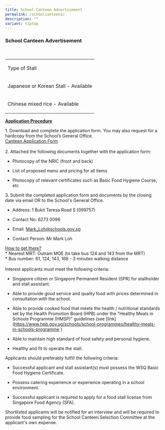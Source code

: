 ```yaml
---
title: School Canteen Advertisement
permalink: /schoolcanteen1/
description: ""
variant: tiptap
---
```

<h3>School Canteen Advertisement</h3><p><br></p><table><tbody><tr><td rowspan="1" colspan="1"><p>Type of Stall</p></td></tr><tr><td rowspan="1" colspan="1"><p>Japanese or Korean Stall - Available</p></td></tr><tr><td rowspan="1" colspan="1"><p>Chinese mixed rice - Available</p></td></tr></tbody></table><p><strong><u>Application Procedure</u></strong></p><p>1. Download and complete the application form. You may also request for a hardcopy from the School’s General Office.<br><a href="/files/Punitha/2023/application%20for%20canteen%20stall%20in%20existing%20school.pdf" rel="noopener" target="_blank"> Canteen Application Form</a> <br><br>2. Attached the following documents together with the application form:</p><ul data-tight="true" class="tight"><li><p>Photocopy of the NRIC (front and back)</p></li><li><p>List of proposed menu and pricing for all items</p></li><li><p>Photocopy of relevant certificates such as Basic Food Hygiene Course, etc</p></li></ul><p> 3. Submit the completed application form and documents by the closing date via email OR to the School's General Office.</p><ul data-tight="true" class="tight"><li><p>Address: 1 Bukit Teresa Road S (099757)</p></li><li><p>Contact No: 6273 0096</p></li><li><p>Email: <a href="mailto:Mark_Loh@schools.gov.sg" rel="noopener noreferrer nofollow" target="_blank">Mark_Loh@schools.gov.sg</a></p></li><li><p>Contact Person: Mr Mark Loh</p></li></ul><p></p><p><u>How to get there?</u><br>* Nearest MRT: Outram MOE (to take bus 124 and 143 from the MRT)<br>* Bus number: 61, 124, 143, 166 - 3 minutes walking distance<br><br>Interest applicants must meet the following criteria:<br></p><p></p><ul data-tight="true" class="tight"><li><p>Singapore citizen or Singapore Permanent Resident (SPR) for stallholder and stall assistant.</p></li><li><p>Able to provide good service and quality food with prices determined in consultation with the school.</p></li><li><p>Able to provide cooked food that meets the health / nutritional standards set by the Health Promotion Board (HPB) under the "Healthy Meals in Schools Programme (HMSP)" guidelines (see [link](<a href="https://www.hpb.gov.sg/schools/school-programmes/healthy-meals-in-schools-programme" rel="noopener noreferrer nofollow" target="_blank">https://www.hpb.gov.sg/schools/school-programmes/healthy-meals-in-schools-programme</a> )</p></li><li><p>Able to maintain high standard of food safety and personal hygiene.</p></li><li><p>Healthy and fit to operate the stall.</p></li></ul><p>Applicants should preferably fulfill the following criteria:</p><ul data-tight="true" class="tight"><li><p>Successful applicant and stall assistant(s) must possess the WSQ Basic Food Hygiene Certificate.</p></li><li><p>Possess catering experience or experience operating in a school environment.</p></li><li><p>Successful applicant is required to apply for a food stall license from Singapore Food Agency (SFA).</p></li></ul><p></p><p> Shortlisted applicants will be notified for an interview and will be required to provide food sampling for the School Canteen Selection Committee at the applicant's own expense.</p><p></p>